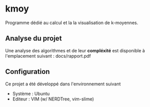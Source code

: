 # kmoy

Programme dédié au calcul et la la visualisation de k-moyennes.

## Analyse du projet

Une analyse des algorithmes et de leur **compléxité** est disponible à l'emplacement suivant : docs/rapport.pdf

## Configuration

Ce projet a été développé dans l'environnement suivant
- Système : Ubuntu 
- Editeur : VIM (w/ NERDTree, vim-slime)
